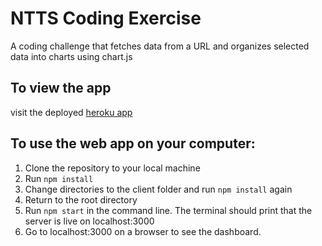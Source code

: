 # NTTS Coding Exercise

A coding challenge that fetches data from a URL and organizes selected data into charts using chart.js

## To view the app

visit the deployed [heroku app](https://ntts-exercise.herokuapp.com/)

## To use the web app on your computer:

1. Clone the repository to your local machine
2. Run `npm install`
3. Change directories to the client folder and run `npm install` again
4. Return to the root directory
5. Run `npm start` in the command line. The terminal should print that the server is live on localhost:3000
6. Go to localhost:3000 on a browser to see the dashboard.
